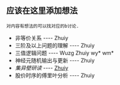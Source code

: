 ## 应该在这里添加想法
    对内容有想法的可以找对应的b讨论.

- 非等价关系 ---- Zhuiy
- 三阶及以上问题的理解 ---- Zhuiy
- 三值逻辑问题 ---- Wuzg Zhuiy wy* wm*
- 神经元随机输出与更新 ---- Zhuiy
- *集异壁研读* ---- [Zhuiy](https://github.com/zhuiyy/Me-with-a-big-big-band-of-crabs)
- 股价时序的傅里叶分析 ---- Zhuiy